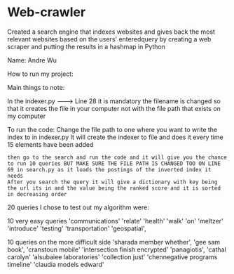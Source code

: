 # Web-crawler
Created a search engine that indexes websites and gives back the most relevant websites based on the users' enteredquery by creating a web scraper and putting the results in a hashmap in Python


Name: Andre Wu

How to run my project:

Main things to note:

In the indexer.py ---> Line 28 it is mandatory the filename is changed so that it creates the file in your computer not with the file path that exists on my computer

To run the code:
    Change the file path to one where you want to write the index to in indexer.py 
    It will create the indexer to file and does it every time 15 elements have been added

    then go to the search and run the code and it will give you the chance to run 10 queries BUT MAKE SURE THE FILE PATH IS CHANGED TOO ON LINE  69 in search.py as it loads the postings of the inverted index it needs
    After you search the query it will give a dictionary with key being the url its in and the value being the ranked score and it is sorted in decreasing order


20 queries I chose to test out my algorithm were:

10 very easy queries
'communications'
'relate'
'health'
'walk'
'on'
'meltzer'
'introduce'
'testing'
'transportation'
'geospatial',


10 queries on the more difficult side
 'sharada member whether',
 'gee sam book', 
 'cranstoun mobile'
 'intersection finish encrypted'
 'panagiotis', 
 'cathal carolyn' 
 'alsubaiee laboratories'
 'collection just'
 'chennegative programs timeline'
  'claudia models edward'
